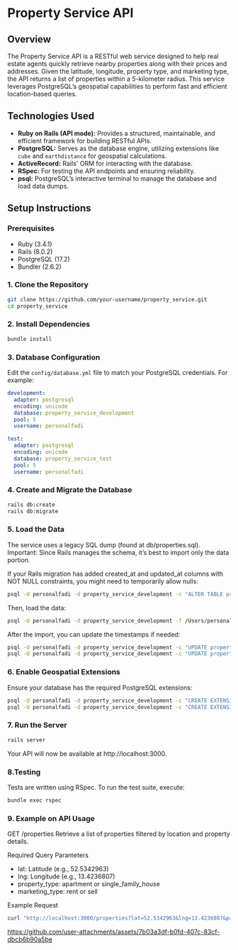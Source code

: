 # Property Service API

## Overview

The Property Service API is a RESTful web service designed to help real estate agents quickly retrieve nearby properties along with their prices and addresses. Given the latitude, longitude, property type, and marketing type, the API returns a list of properties within a 5-kilometer radius. This service leverages PostgreSQL’s geospatial capabilities to perform fast and efficient location-based queries.

## Technologies Used

- **Ruby on Rails (API mode):** Provides a structured, maintainable, and efficient framework for building RESTful APIs.
- **PostgreSQL:** Serves as the database engine, utilizing extensions like `cube` and `earthdistance` for geospatial calculations.
- **ActiveRecord:** Rails' ORM for interacting with the database.
- **RSpec:** For testing the API endpoints and ensuring reliability.
- **psql:** PostgreSQL’s interactive terminal to manage the database and load data dumps.

## Setup Instructions

### Prerequisites

- Ruby (3.4.1)
- Rails (8.0.2)
- PostgreSQL (17.2)
- Bundler (2.6.2)

### 1. Clone the Repository

```bash
git clone https://github.com/your-username/property_service.git
cd property_service
```

### 2. Install Dependencies

```bash
bundle install
```

### 3. Database Configuration

Edit the `config/database.yml` file to match your PostgreSQL credentials. For example:

```yaml
development:
  adapter: postgresql
  encoding: unicode
  database: property_service_development
  pool: 5
  username: personalfadi

test:
  adapter: postgresql
  encoding: unicode
  database: property_service_test
  pool: 5
  username: personalfadi
```

### 4. Create and Migrate the Database

```bash
rails db:create
rails db:migrate
```

### 5. Load the Data

The service uses a legacy SQL dump (found at db/properties.sql). 
Important: Since Rails manages the schema, it’s best to import only the data portion.

If your Rails migration has added created_at and updated_at columns with NOT NULL constraints, you might need to temporarily allow nulls:

```bash
psql -U personalfadi -d property_service_development -c "ALTER TABLE properties ALTER COLUMN created_at DROP NOT NULL, ALTER COLUMN updated_at DROP NOT NULL;"
```

Then, load the data:

```bash
psql -U personalfadi -d property_service_development -f /Users/personalfadi/Documents/github/property_service/db/properties_data.sql
```

After the import, you can update the timestamps if needed:

```bash
psql -U personalfadi -d property_service_development -c "UPDATE properties SET created_at = CURRENT_TIMESTAMP WHERE created_at IS NULL;"
psql -U personalfadi -d property_service_development -c "UPDATE properties SET updated_at = CURRENT_TIMESTAMP WHERE updated_at IS NULL;"
```

### 6. Enable Geospatial Extensions

Ensure your database has the required PostgreSQL extensions:

```bash
psql -U personalfadi -d property_service_development -c "CREATE EXTENSION IF NOT EXISTS cube;"
psql -U personalfadi -d property_service_development -c "CREATE EXTENSION IF NOT EXISTS earthdistance;"
```

### 7. Run the Server

```bash
rails server
```

Your API will now be available at http://localhost:3000.

### 8.Testing

Tests are written using RSpec. To run the test suite, execute:

```bash
bundle exec rspec
```

### 9. Example on API Usage

GET /properties
Retrieve a list of properties filtered by location and property details.

Required Query Parameters
  - lat: Latitude (e.g., 52.5342963)
  - lng: Longitude (e.g., 13.4236807)
  - property_type: apartment or single_family_house
  - marketing_type: rent or sell

Example Request

```bash
curl "http://localhost:3000/properties?lat=52.5342963&lng=13.4236807&property_type=apartment&marketing_type=sell"
```

https://github.com/user-attachments/assets/7b03a3df-b0fd-407c-83cf-dbcb6b90a5be
